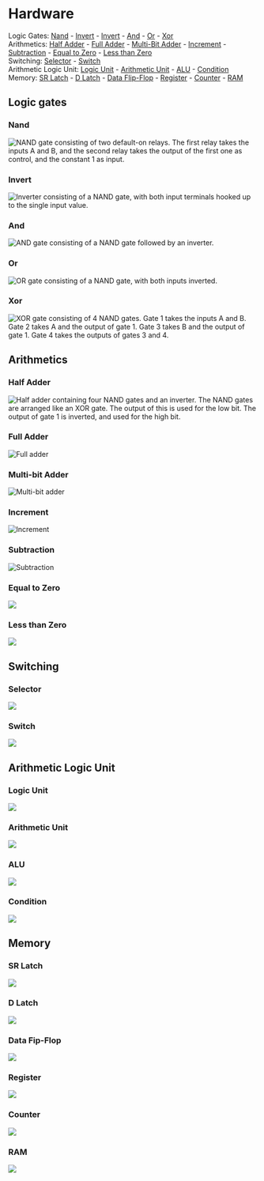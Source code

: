 # Hardware

Logic Gates: [Nand](#nand-gate) - [Invert](#inverter) - [Invert](#inverter) - [And](#and-gate) - [Or](#or-gate) - [Xor](#xor-gate)  
Arithmetics: [Half Adder](#half-adder) - [Full Adder](#full-adder) - [Multi-Bit Adder](#multi-bit-adder) - [Increment](#increment) - [Subtraction](#subtraction) - [Equal to Zero](#equal-zero) - [Less than Zero](#less-zero)  
Switching: [Selector](#selector) - [Switch](#switch)  
Arithmetic Logic Unit: [Logic Unit](#logic-unit) - [Arithmetic Unit](#arith-unit) - [ALU](#alu) - [Condition](#condition)  
Memory: [SR Latch](#sr-latch) - [D Latch](#d-latch) - [Data Flip-Flop](#flip-flop) - [Register](#register) - [Counter](#counter) - [RAM](#ram)

<a name="logic-gates"></a>

## Logic gates

<a name="nand-gate"></a>

### Nand

![NAND gate consisting of two default-on relays. The first relay takes the inputs A and B, and the second relay takes the output of the first one as control, and the constant 1 as input.](Solutions/Hardware/LogicGates/Nand.png)

<a name="inverter"></a>

### Invert

![Inverter consisting of a NAND gate, with both input terminals hooked up to the single input value.](Solutions/Hardware/LogicGates/Invert.png)

<a name="and-gate"></a>

### And

![AND gate consisting of a NAND gate followed by an inverter.](Solutions/Hardware/LogicGates/And.png)

<a name="or-gate"></a>

### Or

![OR gate consisting of a NAND gate, with both inputs inverted.](Solutions/Hardware/LogicGates/Or.png)

<a name="xor-gate"></a>

### Xor

![XOR gate consisting of 4 NAND gates. Gate 1 takes the inputs A and B. Gate 2 takes A and the output of gate 1. Gate 3 takes B and the output of gate 1. Gate 4 takes the outputs of gates 3 and 4.](Solutions/Hardware/LogicGates//Xor.png)

<a name="arithmetics"></a>

## Arithmetics

<a name="half-adder"></a>

### Half Adder

![Half adder containing four NAND gates and an inverter. The NAND gates are arranged like an XOR gate. The output of this is used for the low bit. The output of gate 1 is inverted, and used for the high bit.](Solutions/Hardware/Arithmetics/HalfAdder.png)

<a name="full-adder"></a>

### Full Adder

![Full adder](Solutions/Hardware/Arithmetics/FullAdder.png)

<a name="multi-bit-adder"></a>

### Multi-bit Adder

![Multi-bit adder](Solutions/Hardware/Arithmetics/MultiBitAdder.png)

<a name="increment"></a>

### Increment

![Increment](Solutions/Hardware/Arithmetics/Increment.png)

<a name="subtraction"></a>

### Subtraction

![Subtraction](Solutions/Hardware/Arithmetics/Subtraction.png)

<a name="equal-zero"></a>

### Equal to Zero

![](Solutions/Hardware/Arithmetics/EqualToZero.png)

<a name="less-zero"></a>

### Less than Zero

![](Solutions/Hardware/Arithmetics/LessThanZero.png)

<a name="switching"></a>

## Switching

<a name="selector"></a>

### Selector

![](Solutions/Hardware/Switching/Selector.png)

<a name="switch"></a>

### Switch

![](Solutions/Hardware/Switching/Switch.png)

## Arithmetic Logic Unit

<a name="logic-unit"></a>

### Logic Unit

![](Solutions/Hardware/ALU/LogicUnit.png)

<a name="arith-unit"></a>

### Arithmetic Unit

![](Solutions/Hardware/ALU/ArithUnit.png)

<a name="alu"></a>

### ALU

![](Solutions/Hardware/ALU/ALU.png)

<a name="condition"></a>

### Condition

![](Solutions/Hardware/ALU/Condition.png)

## Memory

<a name="sr-latch"></a>

### SR Latch

![](Solutions/Hardware/Memory/SRLatch.png)

<a name="d-latch"></a>

### D Latch

![](Solutions/Hardware/Memory/DLatch.png)

<a name="flip-flop"></a>

### Data Fip-Flop

![](Solutions/Hardware/Memory/FlipFlop.png)

<a name="register"></a>

### Register

![](Solutions/Hardware/Memory/Register.png)

<a name="counter"></a>

### Counter

![](Solutions/Hardware/Memory/Counter.png)

<a name="ram"></a>

### RAM

![](Solutions/Hardware/Memory/RAM.png)
